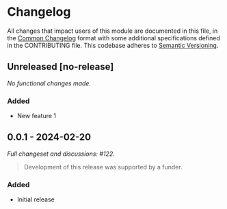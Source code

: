 # Changelog

All changes that impact users of this module are documented in this file, in the [Common Changelog](https://common-changelog.org) format with some additional specifications defined in the CONTRIBUTING file. This codebase adheres to [Semantic Versioning](https://semver.org/spec/v2.0.0.html).

## Unreleased [no-release]

_No functional changes made._

### Added

- New feature 1

## 0.0.1 - 2024-02-20

_Full changeset and discussions: #122._

> Development of this release was supported by a funder.

### Added

- Initial release
